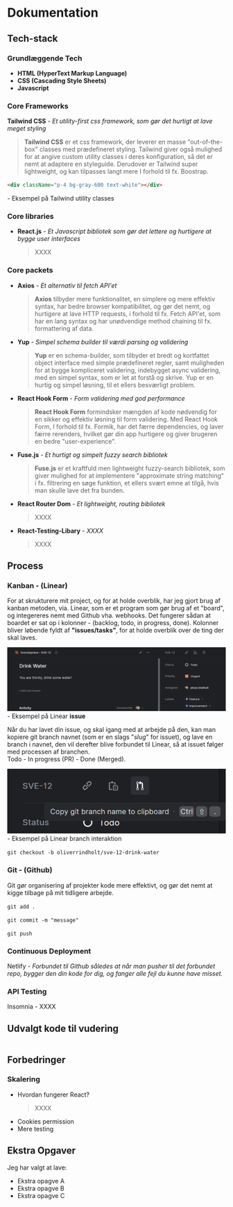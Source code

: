 # Dokumentation

## Tech-stack

### Grundlæggende Tech

- **HTML (HyperText Markup Language)**
- **CSS (Cascading Style Sheets)**
- **Javascript**

### Core Frameworks

**Tailwind CSS** - _Et utility-first css framework, som gør det hurtigt at lave meget styling_

> **Tailwind CSS** er et css framework, der leverer en masse "out-of-the-box" classes med prædefineret styling. Tailwind giver også mulighed for at angive custom utility classes i deres konfiguration, så det er nemt at adaptere en styleguide. Derudover er Tailwind super lightweight, og kan tilpasses langt mere I forhold til fx. Boostrap.

```html
<div className="p-4 bg-gray-600 text-white"></div>
```

\- Eksempel på Tailwind utility classes

### Core libraries

- **React.js** - _Et Javascript bibliotek som gør det lettere og hurtigere at bygge user interfaces_
  > XXXX

### Core packets

- **Axios** - _Et alternativ til fetch API'et_
  > **Axios** tilbyder mere funktionalitet, en simplere og mere effektiv syntax, har bedre browser kompatibilitet, og gør det nemt, og hurtigere at lave HTTP requests, i forhold til fx. Fetch API'et, som har en lang syntax og har unødvendige method chaining til fx. formattering af data.
- **Yup** - _Simpel schema builder til værdi parsing og validering_
  > **Yup** er en schema-builder, som tilbyder et bredt og kortfattet object interface med simple prædefineret regler, samt muligheden for at bygge kompliceret validering, indebygget async validering, med en simpel syntax, som er let at forstå og skrive. Yup er en hurtig og simpel løsning, til et ellers besværligt problem.
- **React Hook Form** - _Form validering med god performance_
  > **React Hook Form** formindsker mængden af kode nødvendig for en sikker og effektiv løsning til form validering. Med React Hook Form, I forhold til fx. Formik, har det færre dependencies, og laver færre rerenders, hvilket gør din app hurtigere og giver brugeren en bedre "user-experience".
- **Fuse.js** - _Et hurtigt og simpelt fuzzy search bibliotek_
  > **Fuse.js** er et kraftfuld men lightweight fuzzy-search bibliotek, som giver mulighed for at implementere "approximate string matching" i fx. filtrering en søge funktion, et ellers svært emne at tilgå, hvis man skulle lave det fra bunden.
  <!-- - **React Icons** - _En stor ikon samling fra de mest populære biblioteker_
    > **React Icons**, er et ikon bibliotek der samler alle ikoner fra mange af ikoner fra de fleste og meste populære ikon biblioteker, som fx. FontAwesome, og Ionicons. Jeg har valgt at bruge React Icons, fordi det gør det hurtigere, og nemt at implementere ikoner. -->
    <!-- - **SwiperJS** - _Et bibliotek til at lave øjeblikkeligt tilgængeligt og responsive sliders_
      > **Swiper** er et udbredt og stort slider bibliotek som er god til at lave responsive, og lightweight slidere, nemt integereret med React. I forhold til fx. Splide (3,125 ⭐Github Stars) som er et alternativ til Swiper, er Swiper langt mere populært med (32,681 ⭐Github Stars), hurtigere, og har flere bidragydere, hvilket også gør kvaliteten af koden bedre. -->
- **React Router Dom** - _Et lightweight, routing bibliotek_
  > XXXX
- **React-Testing-Libary** - _XXXX_
  > XXXX

## Process

### Kanban - (Linear)

For at skrukturere mit project, og for at holde overblik, har jeg gjort brug af kanban metoden, via. Linear, som er et program som gør brug af et "board", og integereres nemt med Github vha. webhooks. Det fungerer sådan at boardet er sat op i kolonner - (backlog, todo, in progress, done). Kolonner bliver løbende fyldt af **"issues/tasks"**, for at holde overblik over de ting der skal laves.

![Linear Screenshot 01](materials/markdown/linear_01.png)
\- Eksempel på Linear **issue**

Når du har lavet din issue, og skal igang med at arbejde på den, kan man kopiere git branch navnet (som er en slags "_slug_" for issuet), og lave en branch i navnet, den vil derefter blive forbundet til Linear, så at issuet følger med processen af branchen.<br/>Todo - In progress (PR) - Done (Merged).

![Linear Screenshot 01](materials/markdown/linear_02.png)
\- Eksempel på Linear branch interaktion

`git checkout -b oliverrindholt/sve-12-drink-water`

### Git - (Github)

Git gør organisering af projekter kode mere effektivt, og gør det nemt at kigge tilbage på mit tidligere arbejde.

`git add .`

`git commit -m "message"`

`git push`

### Continuous Deployment

Netlify - _Forbundet til Github således at når man pusher til det forbundet repo, bygger den din kode for dig, og fanger alle fejl du kunne have misset._

### API Testing

Insomnia - XXXX

## Udvalgt kode til vudering

```js

```

## Forbedringer

### Skalering

- Hvordan fungerer React?
  > XXXX
- Cookies permission
- Mere testing

## Ekstra Opgaver

Jeg har valgt at lave:

- Ekstra opagve A
- Ekstra opagve B
- Ekstra opagve C
